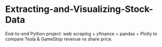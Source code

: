 # Extracting-and-Visualizing-Stock-Data
End-to-end Python project: web scraping + yfinance + pandas + Plotly to compare Tesla &amp; GameStop revenue vs share price.
